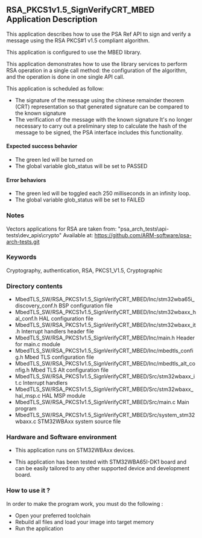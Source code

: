 ## <b>RSA_PKCS1v1.5_SignVerifyCRT_MBED Application Description</b>

This application describes how to use the PSA Ref API to sign and verify
a message using the RSA PKCS#1 v1.5 compliant algorithm.

This application is configured to use the MBED library.

This application demonstrates how to use the library services to perform RSA operation
in a single call method: the configuration of the algorithm, and the operation
is done in one single API call.

This application is scheduled as follow:

  - The signature of the message using the chinese remainder theorem (CRT) representation
    so that generated signature can be compared to the known signature
  - The verification of the message with the known signature
    It's no longer necessary to carry out a preliminary step to calculate the hash of the
    message to be signed, the PSA interface includes this functionality.

####  <b>Expected success behavior</b>

- The green led will be turned on
- The global variable glob_status will be set to PASSED

#### <b>Error behaviors</b>

- The green led will be toggled each 250 milliseconds in an infinity loop.
- The global variable glob_status will be set to FAILED

### <b>Notes</b>
Vectors applications for RSA are taken from:
"psa_arch_tests\\api-tests\\dev_apis\\crypto"
Available at:
 https://github.com/ARM-software/psa-arch-tests.git

### <b>Keywords</b>

Cryptography, authentication, RSA, PKCS1_V1.5, Cryptographic

### <b>Directory contents</b>

  - MbedTLS_SW/RSA_PKCS1v1.5_SignVerifyCRT_MBED/Inc/stm32wba65i_discovery_conf.h     BSP configuration file
  - MbedTLS_SW/RSA_PKCS1v1.5_SignVerifyCRT_MBED/Inc/stm32wbaxx_hal_conf.h    HAL configuration file
  - MbedTLS_SW/RSA_PKCS1v1.5_SignVerifyCRT_MBED/Inc/stm32wbaxx_it.h          Interrupt handlers header file
  - MbedTLS_SW/RSA_PKCS1v1.5_SignVerifyCRT_MBED/Inc/main.h                        Header for main.c module
  - MbedTLS_SW/RSA_PKCS1v1.5_SignVerifyCRT_MBED/Inc/mbedtls_config.h              Mbed TLS configuration file
  - MbedTLS_SW/RSA_PKCS1v1.5_SignVerifyCRT_MBED/Inc/mbedtls_alt_config.h          Mbed TLS Alt configuration file
  - MbedTLS_SW/RSA_PKCS1v1.5_SignVerifyCRT_MBED/Src/stm32wbaxx_it.c          Interrupt handlers
  - MbedTLS_SW/RSA_PKCS1v1.5_SignVerifyCRT_MBED/Src/stm32wbaxx_hal_msp.c     HAL MSP module
  - MbedTLS_SW/RSA_PKCS1v1.5_SignVerifyCRT_MBED/Src/main.c                        Main program
  - MbedTLS_SW/RSA_PKCS1v1.5_SignVerifyCRT_MBED/Src/system_stm32wbaxx.c      STM32WBAxx system source file

### <b>Hardware and Software environment</b>

  - This application runs on STM32WBAxx devices.

  - This application has been tested with STM32WBA65I-DK1 board and can be
    easily tailored to any other supported device and development board.

###  <b>How to use it ?</b>

In order to make the program work, you must do the following :

 - Open your preferred toolchain
 - Rebuild all files and load your image into target memory
 - Run the application

